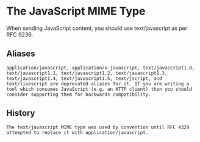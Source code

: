 # The JavaScript MIME Type

 When sending JavaScript content, you should use text/javascript as per RFC 9239.

## Aliases

	application/javascript, application/x-javascript, text/javascript1.0, text/javascript1.1, text/javascript1.2, text/javascript1.3, text/javascript1.4, text/javascript1.5, text/jscript, and text/livescript are deprecated aliases for it. If you are writing a tool which consumes JavaScript (e.g. an HTTP client) then you should consider supporting them for backwards compatibility.

## History
	The text/javascript MIME type was used by convention until RFC 4329 attempted to replace it with application/javascript.
